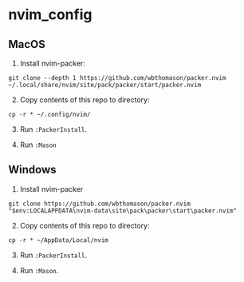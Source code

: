 # nvim_config


## MacOS
1. Install nvim-packer: 
```
git clone --depth 1 https://github.com/wbthomason/packer.nvim ~/.local/share/nvim/site/pack/packer/start/packer.nvim
```

2. Copy contents of this repo to directory:

```
cp -r * ~/.config/nvim/
```

3. Run `:PackerInstall`.

4. Run `:Mason`

## Windows

1. Install nvim-packer
```
git clone https://github.com/wbthomason/packer.nvim "$env:LOCALAPPDATA\nvim-data\site\pack\packer\start\packer.nvim"
```

2. Copy contents of this repo to directory:

```
cp -r * ~/AppData/Local/nvim
```

3. Run `:PackerInstall`.

4. Run `:Mason`.
